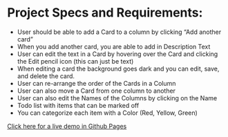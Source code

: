 # Project Specs and Requirements:
- User should be able to add a Card to a column by clicking “Add another card” 
- When you add another card, you are able to add in Description Text
- User can edit the text in a Card by hovering over the Card and clicking the Edit pencil icon (this can just be text)
- When editing a card the background goes dark and you can edit, save, and delete the card.
- User can re-arrange the order of the Cards in a Column
- User can also move a Card from one column to another
- User can also edit the Names of the Columns by clicking on the Name
- Todo list with items that can be marked off
- You can categorize each item with a Color (Red, Yellow, Green)

[Click here for a live demo in Github Pages](https://ismaelterreno.github.io/trello-geek) 